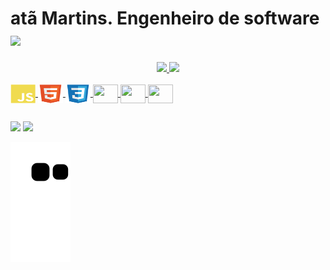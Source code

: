 <h1>atã Martins. Engenheiro de software <img src="https://media.giphy.com/media/hvRJCLFzcasrR4ia7z/giphy.gif" width="30px"></h1>

<div align="center" display= " Flex">
  <a href="https://github.com/natamartins">
  <img align=" center" height="180em" src="https://github-readme-stats.vercel.app/api?username=natamartins&show_icons=true&theme=dracula&include_all_commits=true&count_private=true"/>
  <img  height="150em"  src="https://github-readme-stats.vercel.app/api/top-langs/?username=natamartins&layout=compact&langs_count=7&theme=dracula"/>
</div>
<div style="display: inline_block"><br>
  <img align="center" alt="Rafa-Js" height="30" width="40" src="https://raw.githubusercontent.com/devicons/devicon/master/icons/javascript/javascript-plain.svg">
  <img align="center" alt="Rafa-HTML" height="30" width="40" src="https://raw.githubusercontent.com/devicons/devicon/master/icons/html5/html5-original.svg">
  <img align="center" alt="Rafa-CSS" height="30" width="40" src="https://raw.githubusercontent.com/devicons/devicon/master/icons/css3/css3-original.svg">
  <img align="center"height="30" width="40" src="https://cdn.jsdelivr.net/gh/devicons/devicon/icons/git/git-original.svg" />
  <img align="center"height="30" width="40" src="https://cdn.jsdelivr.net/gh/devicons/devicon/icons/nodejs/nodejs-original.svg" />
  <img align="center"height="30" width="40"src="https://cdn.jsdelivr.net/gh/devicons/devicon/icons/react/react-original.svg" />
</div>
  
  ##
  ##
 
<div> 

  <a href="https://www.instagram.com/nathanmartins188/" target="_blank"><img src="https://img.shields.io/badge/-Instagram-%23E4405F?style=for-the-badge&logo=instagram&logoColor=white" target="_blank"></a>
  <a href="https://www.linkedin.com/in/nat%C3%A3-martins-0a1581229/" target="_blank"><img src="https://img.shields.io/badge/-LinkedIn-%230077B5?style=for-the-badge&logo=linkedin&logoColor=white" target="_blank"></a> 
  
  
  ![Snake animation](https://github.com/natamartins/natamartins/blob/output/github-contribution-grid-snake.svg)
  
</div>
